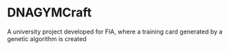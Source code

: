 # DNAGYMCraft
A university project developed for FIA, where a training card generated by a genetic algorithm is created
